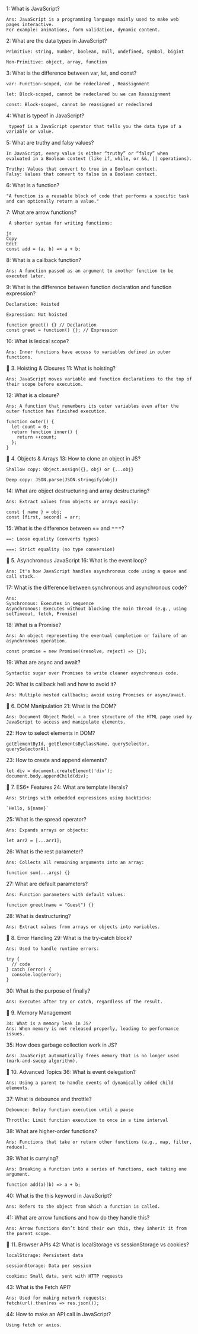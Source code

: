 1: What is JavaScript?
```
Ans: JavaScript is a programming language mainly used to make web pages interactive.
For example: animations, form validation, dynamic content.
```
2: What are the data types in JavaScript?
```
Primitive: string, number, boolean, null, undefined, symbol, bigint

Non-Primitive: object, array, function
```
3: What is the difference between var, let, and const?
```
var: Function-scoped, can be redeclared , Reassignment

let: Block-scoped, cannot be redeclared bu we can Reassignment

const: Block-scoped, cannot be reassigned or redeclared
```
4: What is typeof in JavaScript?
```
 typeof is a JavaScript operator that tells you the data type of a variable or value.
```
5: What are truthy and falsy values?
```
In JavaScript, every value is either “truthy” or “falsy” when evaluated in a Boolean context (like if, while, or &&, || operations).

Truthy: Values that convert to true in a Boolean context.
Falsy: Values that convert to false in a Boolean context.
```
6: What is a function?
```
"A function is a reusable block of code that performs a specific task and can optionally return a value."
```
7: What are arrow functions?
```
 A shorter syntax for writing functions:

js
Copy
Edit
const add = (a, b) => a + b;
```
8: What is a callback function?
```
Ans: A function passed as an argument to another function to be executed later.
```
9: What is the difference between function declaration and function expression?
```
Declaration: Hoisted

Expression: Not hoisted

function greet() {} // Declaration
const greet = function() {}; // Expression
```
10: What is lexical scope?
```
Ans: Inner functions have access to variables defined in outer functions.
```
🔹 3. Hoisting & Closures
11: What is hoisting?
```
Ans: JavaScript moves variable and function declarations to the top of their scope before execution.
```
12: What is a closure?
```
Ans: A function that remembers its outer variables even after the outer function has finished execution.

function outer() {
  let count = 0;
  return function inner() {
    return ++count;
  };
}
```
🔹 4. Objects & Arrays
13: How to clone an object in JS?
```
Shallow copy: Object.assign({}, obj) or {...obj}

Deep copy: JSON.parse(JSON.stringify(obj))
```
14: What are object destructuring and array destructuring?
```
Ans: Extract values from objects or arrays easily:

const { name } = obj;
const [first, second] = arr;
```

15: What is the difference between == and ===?
```
==: Loose equality (converts types)

===: Strict equality (no type conversion)
```
🔹 5. Asynchronous JavaScript
16: What is the event loop?
```
Ans: It's how JavaScript handles asynchronous code using a queue and call stack.
```
17: What is the difference between synchronous and asynchronous code?
```
Ans:
Synchronous: Executes in sequence
Asynchronous: Executes without blocking the main thread (e.g., using setTimeout, fetch, Promise)
```

18: What is a Promise?
```
Ans: An object representing the eventual completion or failure of an asynchronous operation.

const promise = new Promise((resolve, reject) => {});
```
19: What are async and await?
```
Syntactic sugar over Promises to write cleaner asynchronous code.
```
20: What is callback hell and how to avoid it?
```
Ans: Multiple nested callbacks; avoid using Promises or async/await.
```
🔹 6. DOM Manipulation
21: What is the DOM?
```
Ans: Document Object Model – a tree structure of the HTML page used by JavaScript to access and manipulate elements.
```
22: How to select elements in DOM?
```
getElementById, getElementsByClassName, querySelector, querySelectorAll
```
23: How to create and append elements?
```
let div = document.createElement('div');
document.body.appendChild(div);
```

🔹 7. ES6+ Features
24: What are template literals?
```
Ans: Strings with embedded expressions using backticks:

`Hello, ${name}`
```
25: What is the spread operator?
```
Ans: Expands arrays or objects:

let arr2 = [...arr1];
```
26: What is the rest parameter?
```
Ans: Collects all remaining arguments into an array:

function sum(...args) {}
```

27: What are default parameters?
```
Ans: Function parameters with default values:

function greet(name = "Guest") {}
```
28: What is destructuring?
```
Ans: Extract values from arrays or objects into variables.
```
🔹 8. Error Handling
29: What is the try-catch block?
```
Ans: Used to handle runtime errors:

try {
  // code
} catch (error) {
  console.log(error);
}
```
30: What is the purpose of finally?
```
Ans: Executes after try or catch, regardless of the result.
```
🔹 9. Memory Management
```
34: What is a memory leak in JS?
Ans: When memory is not released properly, leading to performance issues.
```
35: How does garbage collection work in JS?
```
Ans: JavaScript automatically frees memory that is no longer used (mark-and-sweep algorithm).
```
🔹 10. Advanced Topics
36: What is event delegation?
```
Ans: Using a parent to handle events of dynamically added child elements.
```
37: What is debounce and throttle?
```
Debounce: Delay function execution until a pause

Throttle: Limit function execution to once in a time interval
```
38: What are higher-order functions?
```
Ans: Functions that take or return other functions (e.g., map, filter, reduce).
```
39: What is currying?
```
Ans: Breaking a function into a series of functions, each taking one argument.

function add(a)(b) => a + b;
```
40: What is the this keyword in JavaScript?
```
Ans: Refers to the object from which a function is called.
```
41: What are arrow functions and how do they handle this?
```
Ans: Arrow functions don’t bind their own this, they inherit it from the parent scope.
```

🔹 11. Browser APIs
42: What is localStorage vs sessionStorage vs cookies?
```
localStorage: Persistent data

sessionStorage: Data per session

cookies: Small data, sent with HTTP requests
```
43: What is the Fetch API?
```
Ans: Used for making network requests: 
fetch(url).then(res => res.json());
```
44: How to make an API call in JavaScript?
```
Using fetch or axios.
```
